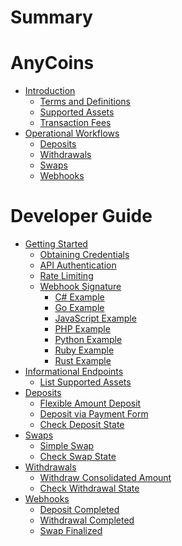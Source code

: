 # Summary

# AnyCoins

- [Introduction]()
  - [Terms and Definitions](./terms-and-definitions.md)
  - [Supported Assets](./supported-assets.md)
  - [Transaction Fees]()
- [Operational Workflows]()
  - [Deposits](./deposits.md)
  - [Withdrawals](./withdrawals.md)
  - [Swaps](./swaps.md)
  - [Webhooks](./webhooks.md)

# Developer Guide

- [Getting Started]()
  - [Obtaining Credentials](./developer/api/obtaining-credentials.md)
  - [API Authentication](./developer/api/authentication.md)
  - [Rate Limiting](./developer/api/rate-limiting.md)
  - [Webhook Signature](./developer/webhooks/signature.md)
    - [C# Example](./developer/webhooks/signature/csharp.md)
    - [Go Example](./developer/webhooks/signature/go.md)
    - [JavaScript Example](./developer/webhooks/signature/javascript.md)
    - [PHP Example](./developer/webhooks/signature/php.md)
    - [Python Example](./developer/webhooks/signature/python.md)
    - [Ruby Example](./developer/webhooks/signature/ruby.md)
    - [Rust Example](./developer/webhooks/signature/rust.md)
- [Informational Endpoints]()
  - [List Supported Assets](./developer/info/list-supported-assets.md)
- [Deposits]()
  - [Flexible Amount Deposit](./developer/deposits/flexible.md)
  - [Deposit via Payment Form]()
  - [Check Deposit State]()
- [Swaps]()
  - [Simple Swap](./developer/swaps/simple.md)
  - [Check Swap State](./developer/swaps/state.md)
- [Withdrawals]()
  - [Withdraw Consolidated Amount]()
  - [Check Withdrawal State]()
- [Webhooks]()
  - [Deposit Completed](./developer/webhooks/events/deposit-completed.md)
  - [Withdrawal Completed]()
  - [Swap Finalized](./developer/webhooks/events/swap-finalized.md)
